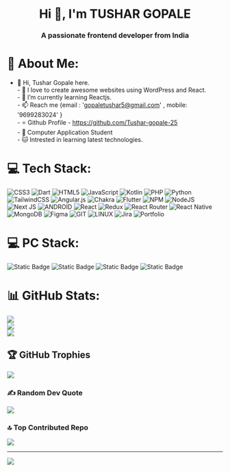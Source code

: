 
<h1 align="center">Hi 👋, I'm TUSHAR GOPALE</h1>
<h3 align="center">A passionate frontend developer from India</h3>




# 💫 About Me:
- 👋 Hi, Tushar Gopale here.<br>-  💞️ I love to create awesome websites using WordPress and React.<br>- 🌱 I’m currently learning Reactjs.<br>- 📫 Reach me {email : 'gopaletushar5@gmail.com' , mobile: '9699283024' }<br>- ⭐ Github Profile - https://github.com/Tushar-gopale-25<br>- 🌃 Computer Application Student<br>- 🐱‍ Intrested in learning latest technologies. 




# 💻 Tech Stack:
![CSS3](https://img.shields.io/badge/css3-%231572B6.svg?style=for-the-badge&logo=css3&logoColor=white) ![Dart](https://img.shields.io/badge/dart-%230175C2.svg?style=for-the-badge&logo=dart&logoColor=white) ![HTML5](https://img.shields.io/badge/html5-%23E34F26.svg?style=for-the-badge&logo=html5&logoColor=white) ![JavaScript](https://img.shields.io/badge/javascript-%23323330.svg?style=for-the-badge&logo=javascript&logoColor=%23F7DF1E) ![Kotlin](https://img.shields.io/badge/kotlin-%230095D5.svg?style=for-the-badge&logo=kotlin&logoColor=white) ![PHP](https://img.shields.io/badge/php-%23777BB4.svg?style=for-the-badge&logo=php&logoColor=white) ![Python](https://img.shields.io/badge/python-3670A0?style=for-the-badge&logo=python&logoColor=ffdd54) ![TailwindCSS](https://img.shields.io/badge/tailwindcss-%2338B2AC.svg?style=for-the-badge&logo=tailwind-css&logoColor=white) ![Angular.js](https://img.shields.io/badge/angular.js-%23E23237.svg?style=for-the-badge&logo=angularjs&logoColor=white) ![Chakra](https://img.shields.io/badge/chakra-%234ED1C5.svg?style=for-the-badge&logo=chakraui&logoColor=white) ![Flutter](https://img.shields.io/badge/Flutter-%2302569B.svg?style=for-the-badge&logo=Flutter&logoColor=white) ![NPM](https://img.shields.io/badge/NPM-%23000000.svg?style=for-the-badge&logo=npm&logoColor=white) ![NodeJS](https://img.shields.io/badge/node.js-6DA55F?style=for-the-badge&logo=node.js&logoColor=white) ![Next JS](https://img.shields.io/badge/Next-black?style=for-the-badge&logo=next.js&logoColor=white) ![ANDROID](https://img.shields.io/badge/android-%2320232a.svg?style=for-the-badge&logo=android&logoColor=%a4c639) ![React](https://img.shields.io/badge/react-%2320232a.svg?style=for-the-badge&logo=react&logoColor=%2361DAFB) ![Redux](https://img.shields.io/badge/redux-%23593d88.svg?style=for-the-badge&logo=redux&logoColor=white) ![React Router](https://img.shields.io/badge/React_Router-CA4245?style=for-the-badge&logo=react-router&logoColor=white) ![React Native](https://img.shields.io/badge/react_native-%2320232a.svg?style=for-the-badge&logo=react&logoColor=%2361DAFB) ![MongoDB](https://img.shields.io/badge/MongoDB-%234ea94b.svg?style=for-the-badge&logo=mongodb&logoColor=white) 	![Figma](https://img.shields.io/badge/figma-%23F24E1E.svg?style=for-the-badge&logo=figma&logoColor=white) ![GIT](https://img.shields.io/badge/Git-fc6d26?style=for-the-badge&logo=git&logoColor=white) ![LINUX](https://img.shields.io/badge/Linux-FCC624?style=for-the-badge&logo=linux&logoColor=black) ![Jira](https://img.shields.io/badge/jira-%230A0FFF.svg?style=for-the-badge&logo=jira&logoColor=white) ![Portfolio](https://img.shields.io/badge/Portfolio-%23000000.svg?style=for-the-badge&logo=firefox&logoColor=#FF7139)

# 💻 PC Stack:
 ![Static Badge](https://img.shields.io/badge/Ryzen-5900X-Red) ![Static Badge](https://img.shields.io/badge/RTX-3080TI-red) ![Static Badge](https://img.shields.io/badge/LG-Ultragear-Orange)
![Static Badge](https://img.shields.io/badge/ANT-ESPORTS-blue)



# 📊 GitHub Stats:
![](https://github-readme-stats.vercel.app/api?username=Tushar-gopale-25&theme=radical&hide_border=true&include_all_commits=true&count_private=true)<br/>
![](https://github-readme-streak-stats.herokuapp.com/?user=Tushar-gopale-25&theme=radical&hide_border=true)<br/>
![](https://github-readme-stats.vercel.app/api/top-langs/?username=Tushar-gopale-25&theme=radical&hide_border=true&include_all_commits=true&count_private=true&layout=compact)

## 🏆 GitHub Trophies
![](https://github-profile-trophy.vercel.app/?username=Tushar-gopale-25&theme=discord&no-frame=false&no-bg=true&margin-w=4)

### ✍️ Random Dev Quote
![](https://quotes-github-readme.vercel.app/api?type=horizontal&theme=tokyonight)

### 🔝 Top Contributed Repo
![](https://github-contributor-stats.vercel.app/api?username=Tushar-gopale-25&limit=5&theme=dark&combine_all_yearly_contributions=true)

---
[![](https://visitcount.itsvg.in/api?id=rohit-shinde-26&icon=2&color=1)](https://visitcount.itsvg.in)

